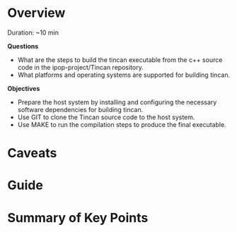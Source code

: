 # Overview
Duration: ~10 min  

**Questions**  
* What are the steps to build the tincan executable from the c++ source code in the ipop-project/Tincan repository. 
* What platforms and operating systems are supported for building tincan.  

**Objectives**  
* Prepare the host system by installing and configuring the necessary software dependencies for building tincan.  
* Use GIT to clone the Tincan source code to the host system.  
* Use MAKE to run the compilation steps to produce the final executable.  

# Caveats

# Guide


# Summary of Key Points



 